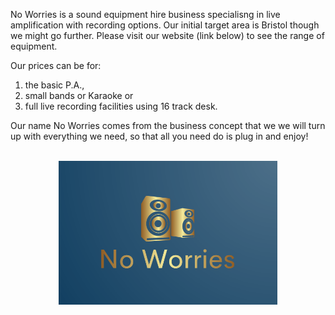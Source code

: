 No Worries is a sound equipment hire business specialisng in live amplification with recording options. Our initial target area is Bristol though we might go further. Please visit our website (link below) to see the range of equipment.

Our prices can be for: 
1) the basic P.A., 
2) small bands or Karaoke or 
3) full live recording facilities using 16 track desk.


Our name No Worries comes from the business concept that we we will turn up with everything we need, so that all you need do is plug in and enjoy!
<br>
<br>
<div align="center">
    <a href="https://github.com/RichardJohnNowell/No-Worries/blob/main/assets/img/No-Worries.png?raw=true">
        <img src="https://github.com/RichardJohnNowell/No-Worries/blob/main/assets/img/No-Worries.png?raw=true" width="350" height="230" id="No-Worries" title="No-Worries" alt="No-Worries">
    </a>
</div>